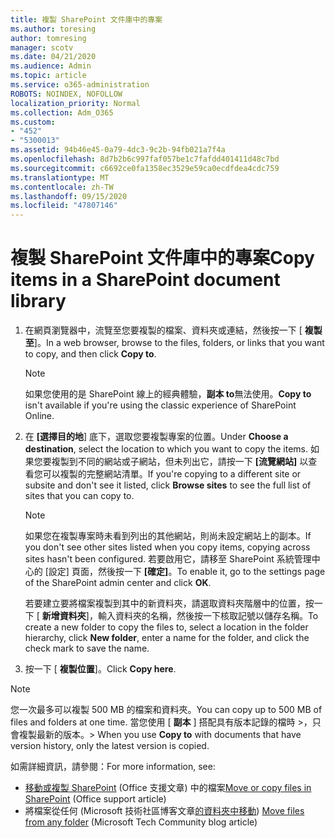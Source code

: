 ```yaml
---
title: 複製 SharePoint 文件庫中的專案
ms.author: toresing
author: tomresing
manager: scotv
ms.date: 04/21/2020
ms.audience: Admin
ms.topic: article
ms.service: o365-administration
ROBOTS: NOINDEX, NOFOLLOW
localization_priority: Normal
ms.collection: Adm_O365
ms.custom:
- "452"
- "5300013"
ms.assetid: 94b46e45-0a79-4dc3-9c2b-94fb021a7f4a
ms.openlocfilehash: 8d7b2b6c997faf057be1c7fafdd401411d48c7bd
ms.sourcegitcommit: c6692ce0fa1358ec3529e59ca0ecdfdea4cdc759
ms.translationtype: MT
ms.contentlocale: zh-TW
ms.lasthandoff: 09/15/2020
ms.locfileid: "47807146"
---
```

# <a name="copy-items-in-a-sharepoint-document-library"></a><span data-ttu-id="ee1be-102">複製 SharePoint 文件庫中的專案</span><span class="sxs-lookup"><span data-stu-id="ee1be-102">Copy items in a SharePoint document library</span></span>

1. <span data-ttu-id="ee1be-103">在網頁瀏覽器中，流覽至您要複製的檔案、資料夾或連結，然後按一下 [ **複製至**]。</span><span class="sxs-lookup"><span data-stu-id="ee1be-103">In a web browser, browse to the files, folders, or links that you want to copy, and then click **Copy to**.</span></span>

    > [!NOTE]
    > <span data-ttu-id="ee1be-104">如果您使用的是 SharePoint 線上的經典體驗，**副本 to**無法使用。</span><span class="sxs-lookup"><span data-stu-id="ee1be-104">**Copy to** isn't available if you're using the classic experience of SharePoint Online.</span></span>
  
2. <span data-ttu-id="ee1be-105">在 **[選擇目的地**] 底下，選取您要複製專案的位置。</span><span class="sxs-lookup"><span data-stu-id="ee1be-105">Under **Choose a destination**, select the location to which you want to copy the items.</span></span> <span data-ttu-id="ee1be-106">如果您要複製到不同的網站或子網站，但未列出它，請按一下 **[流覽網站]** 以查看您可以複製的完整網站清單。</span><span class="sxs-lookup"><span data-stu-id="ee1be-106">If you're copying to a different site or subsite and don't see it listed, click **Browse sites** to see the full list of sites that you can copy to.</span></span>

    > [!NOTE]
    > <span data-ttu-id="ee1be-107">如果您在複製專案時未看到列出的其他網站，則尚未設定網站上的副本。</span><span class="sxs-lookup"><span data-stu-id="ee1be-107">If you don't see other sites listed when you copy items, copying across sites hasn't been configured.</span></span> <span data-ttu-id="ee1be-108">若要啟用它，請移至 SharePoint 系統管理中心的 [設定] 頁面，然後按一下 **[確定]**。</span><span class="sxs-lookup"><span data-stu-id="ee1be-108">To enable it, go to the settings page of the SharePoint admin center and click **OK**.</span></span>
  
    <span data-ttu-id="ee1be-109">若要建立要將檔案複製到其中的新資料夾，請選取資料夾階層中的位置，按一下 [ **新增資料夾**]，輸入資料夾的名稱，然後按一下核取記號以儲存名稱。</span><span class="sxs-lookup"><span data-stu-id="ee1be-109">To create a new folder to copy the files to, select a location in the folder hierarchy, click **New folder**, enter a name for the folder, and click the check mark to save the name.</span></span>

3. <span data-ttu-id="ee1be-110">按一下 [ **複製位置**]。</span><span class="sxs-lookup"><span data-stu-id="ee1be-110">Click **Copy here**.</span></span>

> [!NOTE]
> <span data-ttu-id="ee1be-111">您一次最多可以複製 500 MB 的檔案和資料夾。</span><span class="sxs-lookup"><span data-stu-id="ee1be-111">You can copy up to 500 MB of files and folders at one time.</span></span> <span data-ttu-id="ee1be-112">當您使用 [ **副本** ] 搭配具有版本記錄的檔時 >，只會複製最新的版本。</span><span class="sxs-lookup"><span data-stu-id="ee1be-112">>  When you use **Copy to** with documents that have version history, only the latest version is copied.</span></span>
  
<span data-ttu-id="ee1be-113">如需詳細資訊，請參閱：</span><span class="sxs-lookup"><span data-stu-id="ee1be-113">For more information, see:</span></span>

 - <span data-ttu-id="ee1be-114">[移動或複製 SharePoint](https://support.office.com/article/move-or-copy-files-in-sharepoint-00e2f483-4df3-46be-a861-1f5f0c1a87bc) (Office 支援文章) 中的檔案</span><span class="sxs-lookup"><span data-stu-id="ee1be-114">[Move or copy files in SharePoint](https://support.office.com/article/move-or-copy-files-in-sharepoint-00e2f483-4df3-46be-a861-1f5f0c1a87bc) (Office support article)</span></span>
 - <span data-ttu-id="ee1be-115">將檔案從任何 (Microsoft 技術社區博客文章[的資料夾中移動](https://techcommunity.microsoft.com/t5/Microsoft-SharePoint-Blog/Now-move-files-anywhere-in-Office-365-SharePoint-and-OneDrive/ba-p/146973)) </span><span class="sxs-lookup"><span data-stu-id="ee1be-115">[Move files from any folder](https://techcommunity.microsoft.com/t5/Microsoft-SharePoint-Blog/Now-move-files-anywhere-in-Office-365-SharePoint-and-OneDrive/ba-p/146973) (Microsoft Tech Community blog article)</span></span>   